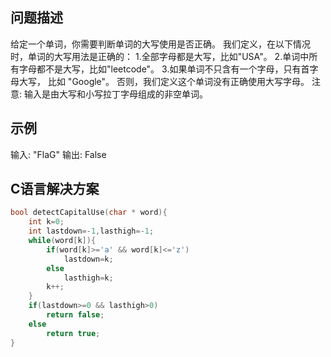 问题描述
--------
给定一个单词，你需要判断单词的大写使用是否正确。
我们定义，在以下情况时，单词的大写用法是正确的：
	1.全部字母都是大写，比如"USA"。
	2.单词中所有字母都不是大写，比如"leetcode"。
	3.如果单词不只含有一个字母，只有首字母大写， 比如 "Google"。
否则，我们定义这个单词没有正确使用大写字母。
注意: 输入是由大写和小写拉丁字母组成的非空单词。

示例
--------
输入: "FlaG"
输出: False

C语言解决方案
-----------
```c
bool detectCapitalUse(char * word){
    int k=0;
    int lastdown=-1,lasthigh=-1;
    while(word[k]){
        if(word[k]>='a' && word[k]<='z')
            lastdown=k;
        else
            lasthigh=k;
        k++;
    }
    if(lastdown>=0 && lasthigh>0)
        return false;
    else 
        return true;
}
```
